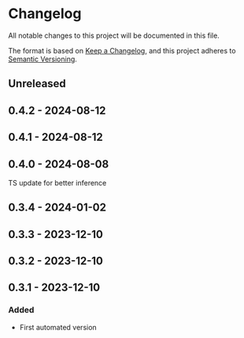 # Changelog

All notable changes to this project will be documented in this file.

The format is based on [Keep a Changelog](https://keepachangelog.com/en/1.0.0/),
and this project adheres to [Semantic Versioning](https://semver.org/spec/v2.0.0.html).

## Unreleased

## 0.4.2 - 2024-08-12

## 0.4.1 - 2024-08-12

## 0.4.0 - 2024-08-08
TS update for better inference

## 0.3.4 - 2024-01-02

## 0.3.3 - 2023-12-10

## 0.3.2 - 2023-12-10

## 0.3.1 - 2023-12-10
### Added
- First automated version
